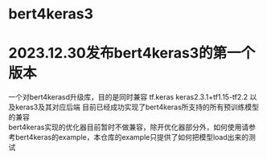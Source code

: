# bert4keras3
# 2023.12.30发布bert4keras3的第一个版本 
一个对bert4kerasd升级库，目的是同时兼容
tf.keras keras2.3.1+tf1.15-tf2.2 以及keras3及其对应后端
目前已经成功实现了bert4keras所支持的所有预训练模型的兼容  
bert4keras实现的优化器目前暂时不做兼容，除开优化器部分外，如何使用请参考bert4keras的example，本仓库的example只提供了如何把模型load出来的测试   

